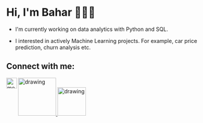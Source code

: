# Hi, I'm Bahar 👩🏼‍💻

- I'm currently working on data analytics with Python and SQL. 

- I interested in actively Machine Learning projects. For example, car price prediction, churn analysis etc.





## Connect with me:

<a href="https://www.linkedin.com/in/baharzurnaci/"><img src="https://res.cloudinary.com/importdata/image/upload/v1595012354/linkedin_t9qiwy.png" alt="drawing" width="100"/>
</a>
<a href="https://medium.com/@baharzurnaci/"><img align="left" alt="medium" width="28px" src ="https://cdn.iconscout.com/icon/free/png-512/medium-47-433328.png"/></a>
<a href="https://www.kaggle.com/baharz6"><img src="https://res.cloudinary.com/importdata/image/upload/v1595012924/kaggle_ksaktb.png" alt="drawing" width="75"/>
</a>
